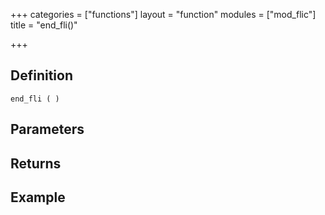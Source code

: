 +++
categories = ["functions"]
layout = "function"
modules = ["mod_flic"]
title = "end_fli()"

+++

## Definition

    end_fli ( )

## Parameters

## Returns

## Example
